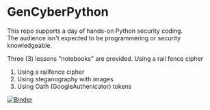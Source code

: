 # GenCyberPython
This repo supports a day of hands-on Python security coding.  
The audience isn't expected to be programmering or security knowledgeable.

Three (3) lessons "notebooks" are provided.
  Using a rail fence cipher 
  1) Using a railfence cipher
  2) Using steganography with images
  3) Using Oath (GoogleAuthenicator) tokens

[![Binder](https://mybinder.org/badge_logo.svg)](https://mybinder.org/v2/gh/kengraf/GenCyberPython/HEAD)
